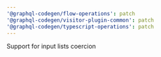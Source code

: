 ```yaml
---
'@graphql-codegen/flow-operations': patch
'@graphql-codegen/visitor-plugin-common': patch
'@graphql-codegen/typescript-operations': patch
---
```


Support for input lists coercion
